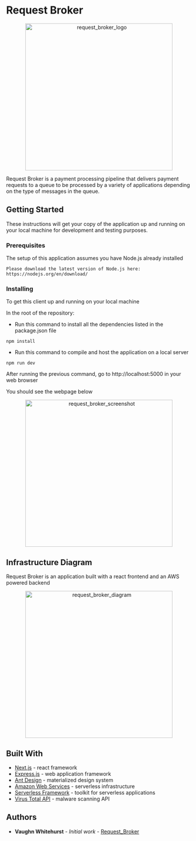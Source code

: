 # Request Broker

<div align="center">
  <img alt="request_broker_logo" src="https://s3.amazonaws.com/com.request.broker.queue/img/request_broker_logo.png" width="400px" />
</div>

Request Broker is a payment processing pipeline that delivers payment requests to a queue to be processed by a variety of applications depending on the type of messages in the queue.

## Getting Started

These instructions will get your copy of the application up and running on your local machine for development and testing purposes.

### Prerequisites

The setup of this application assumes you have Node.js already installed

```
Please download the latest version of Node.js here: https://nodejs.org/en/download/
```

### Installing

To get this client up and running on your local machine

In the root of the repository: 

- Run this command to install all the dependencies listed in the package.json file

```
npm install
```

- Run this command to compile and host the application on a local server

```
npm run dev
```

After running the previous command, go to http://localhost:5000 in your web browser

You should see the webpage below

<div align="center">
  <img alt="request_broker_screenshot" src="https://s3.amazonaws.com/com.request.broker.queue/img/request_broker_screenshot.png" width="400px" />
</div>

## Infrastructure Diagram

Request Broker is an application built with a react frontend and an AWS powered backend

<div align="center">
  <img alt="request_broker_diagram" src="https://s3.amazonaws.com/com.request.broker.queue/img/request_broker_diagram.pdf" width="400px" />
</div>

## Built With

* [Next.js](https://nextjs.org/) - react framework
* [Express.js](https://expressjs.com/) - web application framework
* [Ant Design](https://ant.design/) - materialized design system
* [Amazon Web Services](https://aws.amazon.com/) - serverless infrastructure 
* [Serverless Framework](https://serverless.com/) - toolkit for serverless applications
* [Virus Total API](https://developers.virustotal.com/reference) - malware scanning API

## Authors

* **Vaughn Whitehurst** - *Initial work* - [Request_Broker](https://github.com/vaughnpw/Request_Broker)
